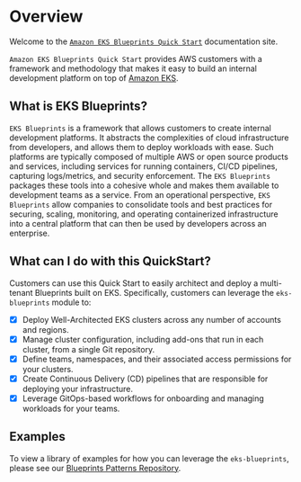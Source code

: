 # Overview

Welcome to the [`Amazon EKS Blueprints Quick Start`](https://github.com/aws-quickstart/cdk-eks-blueprints) documentation site.

`Amazon EKS Blueprints Quick Start` provides AWS customers with a framework and methodology that makes it easy to build an internal development platform on top of [Amazon EKS](https://aws.amazon.com/eks/).

## What is EKS Blueprints?

`EKS Blueprints` is a framework that allows customers to create internal development platforms. It abstracts the complexities of cloud infrastructure from developers, and allows them to deploy workloads with ease. Such platforms are typically composed of multiple AWS or open source products and services, including services for running containers, CI/CD pipelines, capturing logs/metrics, and security enforcement. The `EKS Blueprints` packages these tools into a cohesive whole and makes them available to development teams as a service. From an operational perspective, `EKS Blueprints` allow companies to consolidate tools and best practices for securing, scaling, monitoring, and operating containerized infrastructure into a central platform that can then be used by developers across an enterprise.

## What can I do with this QuickStart?

Customers can use this Quick Start to easily architect and deploy a multi-tenant Blueprints built on EKS. Specifically, customers can leverage the `eks-blueprints` module to:

- [x] Deploy Well-Architected EKS clusters across any number of accounts and regions.
- [x] Manage cluster configuration, including add-ons that run in each cluster, from a single Git repository.
- [x] Define teams, namespaces, and their associated access permissions for your clusters.
- [x] Create Continuous Delivery (CD) pipelines that are responsible for deploying your infrastructure.
- [x] Leverage GitOps-based workflows for onboarding and managing workloads for your teams. 

## Examples

To view a library of examples for how you can leverage the `eks-blueprints`, please see our [Blueprints Patterns Repository](https://github.com/aws-samples/cdk-eks-blueprints-patterns).